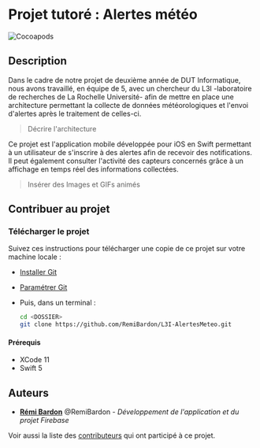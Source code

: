 # Projet tutoré : Alertes météo

![Cocoapods](https://img.shields.io/cocoapods/v/FirebaseFirestore?label=Firestore)

## Description

Dans le cadre de notre projet de deuxième année de DUT Informatique, nous avons travaillé, en équipe de 5, avec un chercheur du L3I -laboratoire de recherches de La Rochelle Université- afin de mettre en place une architecture permettant la collecte de données météorologiques et l'envoi d'alertes après le traitement de celles-ci.

> Décrire l'architecture

Ce projet est l'application mobile développée pour iOS en Swift permettant à un utilisateur de s'inscrire à des alertes afin de recevoir des notifications. Il peut également consulter l'activité des capteurs concernés grâce à un affichage en temps réel des informations collectées.

> Insérer des Images et GIFs animés

## Contribuer au projet

### Télécharger le projet

Suivez ces instructions pour télécharger une copie de ce projet sur votre machine locale :

* [Installer Git](https://git-scm.com/book/en/v2/Getting-Started-Installing-Git)
* [Paramétrer Git](https://help.github.com/en/articles/set-up-git)
* Puis, dans un terminal :

    ```bash
    cd <DOSSIER>
    git clone https://github.com/RemiBardon/L3I-AlertesMeteo.git
    ```

#### Prérequis

* XCode 11
* Swift 5

## Auteurs

* [**Rémi Bardon**](https://github.com/RemiBardon) @RemiBardon - *Développement de l'application et du projet Firebase*

Voir aussi la liste des [contributeurs](https://github.com/RemiBardon/L3I-AlertesMeteo/graphs/contributors) qui ont participé à ce projet.
